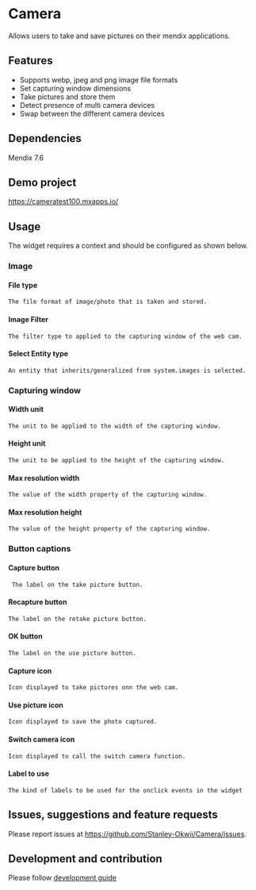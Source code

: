 
# Camera
Allows users to take and save pictures on their mendix applications.

## Features
* Supports webp, jpeg and png image file formats
* Set capturing window dimensions
* Take pictures and store them
* Detect presence of multi camera devices
* Swap between the different camera devices

## Dependencies
Mendix 7.6

## Demo project
https://cameratest100.mxapps.io/

## Usage
The widget requires a context and should be configured as shown below.
 ### Image
 #### File type
    The file format of image/photo that is taken and stored.
 #### Image Filter
    The filter type to applied to the capturing window of the web cam.
 #### Select Entity type
    An entity that inherits/generalized from system.images is selected.
### Capturing window
 #### Width unit
    The unit to be applied to the width of the capturing window.
 #### Height unit
    The unit to be applied to the height of the capturing window.
 #### Max resolution width
    The value of the width property of the capturing window.
 #### Max resolution height
    The value of the height property of the capturing window.
### Button captions
 #### Capture button
     The label on the take picture button.
 #### Recapture button
    The label on the retake picture button.
 #### OK button
    The label on the use picture button.
 #### Capture icon
    Icon displayed to take pictures onn the web cam.
 #### Use picture icon
    Icon displayed to save the photo captured.
 #### Switch camera icon
    Icon displayed to call the switch camera function.
 #### Label to use
    The kind of labels to be used for the onclick events in the widget

## Issues, suggestions and feature requests
Please report issues at https://github.com/Stanley-Okwii/Camera/issues.

## Development and contribution
Please follow [development guide](/development.md)

